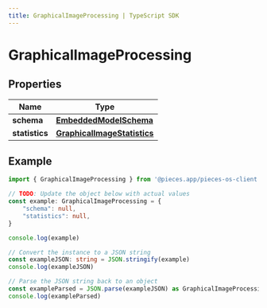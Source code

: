 ```yaml
---
title: GraphicalImageProcessing | TypeScript SDK
---
```



# GraphicalImageProcessing


## Properties

Name | Type
------------ | -------------
**schema** | [**EmbeddedModelSchema**](EmbeddedModelSchema)
**statistics** | [**GraphicalImageStatistics**](GraphicalImageStatistics)

## Example

```typescript
import { GraphicalImageProcessing } from '@pieces.app/pieces-os-client'

// TODO: Update the object below with actual values
const example: GraphicalImageProcessing = {
    "schema": null,
    "statistics": null,
}

console.log(example)

// Convert the instance to a JSON string
const exampleJSON: string = JSON.stringify(example)
console.log(exampleJSON)

// Parse the JSON string back to an object
const exampleParsed = JSON.parse(exampleJSON) as GraphicalImageProcessing
console.log(exampleParsed)
```


